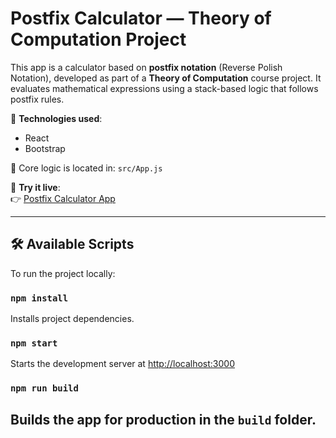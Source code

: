 # Postfix Calculator — Theory of Computation Project

This app is a calculator based on **postfix notation** (Reverse Polish Notation), developed as part of a **Theory of Computation** course project. It evaluates mathematical expressions using a stack-based logic that follows postfix rules.

🚀 **Technologies used**:  
- React  
- Bootstrap  

📂 Core logic is located in: `src/App.js`

🎯 **Try it live**:  
👉 [Postfix Calculator App](https://calculadora-react-ag9wcxmqw-carlos-mariscals-projects.vercel.app/)

---

## 🛠️ Available Scripts

To run the project locally:

### `npm install`
Installs project dependencies.

### `npm start`
Starts the development server at [http://localhost:3000](http://localhost:3000)

### `npm run build`
Builds the app for production in the `build` folder.
---

